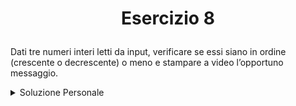 # <p align=center> Esercizio 8 </p>

Dati tre numeri interi letti da input, verificare se essi siano 
in ordine (crescente o decrescente) o meno e stampare a video l’opportuno messaggio.

<details closed>

<summary>Soluzione Personale</summary>

[Solution.java](https://github.com/FedVlogger17/Uni-Notes/blob/main/Primo%20Anno/Secondo%20Semestre/Metodologie%20di%20Programmazione/Esercizi/Esercizi%20Capitolo%203/Esercizio_8/src/Esercizio8/Solution.java)

</details>
